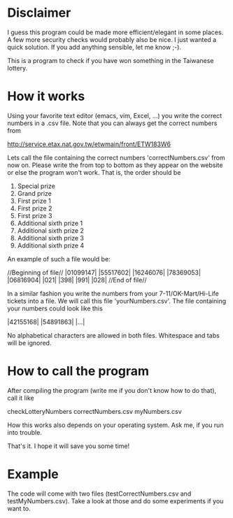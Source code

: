 # Disclaimer

I guess this program could be made more efficient/elegant in some places. A few more security checks would probably also be nice. I just wanted a quick solution. If you add anything sensible, let me know ;-).

This is a program to check if you have won something in the Taiwanese lottery.
	 	
# How it works
Using your favorite text editor (emacs, vim, Excel, …) you write the correct numbers in a .csv file. Note that you can always get the correct numbers from
	  
http://service.etax.nat.gov.tw/etwmain/front/ETW183W6

Lets call the file containing the correct numbers 'correctNumbers.csv' from now on. Please write the from top to bottom as they appear on the website or else the program won't work. That is, the order should be 
	 	  	  	   			  	  		  
1. Special prize
2. Grand prize
3. First prize 1
4. First prize 2		
5. First prize 3
6. Additional sixth prize 1
7. Additional sixth prize 2	
8. Additional sixth prize 3	
9. Additional sixth prize 4	

An example of such a file would be:

//Beginning of file//
|01099147|
|55517602|
|16246076|
|78369053|
|06816904|
|021|
|398|
|991|
|028|
//End of file//

In a similar fashion you write the numbers from your 7-11/OK-Mart/Hi-Life tickets into a file. We will call this file 'yourNumbers.csv'. The file containing your numbers could look like this	  	 

|42155168|
|54891863|
|...|
			
No alphabetical characters are allowed in both files. Whitespace and tabs will be ignored.


# How to call the program
	   
After compiling the program (write me if you don't know how to do that), call it like

checkLotteryNumbers correctNumbers.csv myNumbers.csv
									   
How this works also depends on your operating system. Ask me, if you run into trouble. 

That's it. I hope it will save you some time!

# Example
The code will come with two files (testCorrectNumbers.csv and testMyNumbers.csv). Take a look at those and do some experiments if you want to.
